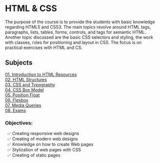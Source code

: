 # HTML & CSS 

The purpose of the course is to provide the students with basic knowledge regarding HTML5 and CSS3. The main topics revolve around HTML tags, paragraphs, lists, tables, forms, controls, and tags for semantic HTML. Another topic discussed are the basic CSS selectors and styling, the work with classes, rules for positioning and layout in CSS. The focus is on practical exercises with HTML and CS.

## Subjects
[01. Introduction to HTML Resources](https://github.com/Tony-Ivanova/SoftUni/tree/main/JS%20Courses/04.01.%20HTML%20%26%20CSS/01.%20Introduction%20to%20HTML%20Resources)  
[02. HTML Structures](https://github.com/Tony-Ivanova/SoftUni/tree/main/JS%20Courses/04.01.%20HTML%20%26%20CSS/02.%20HTML%20Structures)  
[03. CSS and Typography](https://github.com/Tony-Ivanova/SoftUni/tree/main/JS%20Courses/04.01.%20HTML%20%26%20CSS/03.%20CSS%20and%20Typography)  
[04. CSS Box Model](https://github.com/Tony-Ivanova/SoftUni/tree/main/JS%20Courses/04.01.%20HTML%20%26%20CSS/04.%20CSS%20Box%20Model)  
[05. Position Float](https://github.com/Tony-Ivanova/SoftUni/tree/main/JS%20Courses/04.01.%20HTML%20%26%20CSS/05.%20Position%20Float)  
[06. Flexbox](https://github.com/Tony-Ivanova/SoftUni/tree/main/JS%20Courses/04.01.%20HTML%20%26%20CSS/06.%20Flexbox)  
[07. Media Queries](https://github.com/Tony-Ivanova/SoftUni/tree/main/JS%20Courses/04.01.%20HTML%20%26%20CSS/07.%20Media%20Queries)  
[08. Exams](https://github.com/Tony-Ivanova/SoftUni/tree/main/JS%20Courses/04.01.%20HTML%20%26%20CSS/08.%20Exam/28%20March%202020)  

### Objectives:  
 &nbsp; :white_check_mark: Creating responsive web designs    
 &nbsp; :white_check_mark: Creating of modern web designs  
 &nbsp; :white_check_mark: Knowledge on how to create Web pages  
 &nbsp; :white_check_mark: Stylization of web pages with CSS  
 &nbsp; :white_check_mark: Creating of static pages  
 
